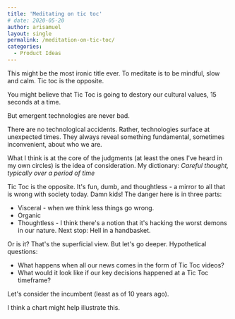 ```yaml
---
title: 'Meditating on tic toc'
# date: 2020-05-20
author: arisamuel
layout: single
permalink: /meditation-on-tic-toc/
categories:
  - Product Ideas
---
```


This might be the most ironic title ever. To meditate is to be mindful, slow and calm. Tic toc is the opposite. 

You might believe that Tic Toc is going to destory our cultural values, 15 seconds at a time. 

But emergent technologies are never bad. 



 There are no technological accidents. Rather, technologies surface at unexpected times. They always reveal something fundamental, sometimes inconvenient, about who we are. 

What I think is at the core of the judgments (at least the ones I've heard in my own circles) is the idea of consideration. My dictionary: <i>Careful thought, typically over a period of time </i>

Tic Toc is the opposite. It's fun, dumb, and thoughtless - a mirror to all that is wrong with society today. Damn kids! The danger here is in three parts:
* Visceral - when we think less things go wrong.  
* Organic
* Thoughtless - I think there's a notion that it's hacking the worst demons in our nature. Next stop: Hell in a handbasket.  

Or is it? That's the superficial view. But let's go deeper. Hypothetical questions:
* What happens when all our news comes in the form of Tic Toc videos? 
* What would it look like if our key decisions happened at a Tic Toc timeframe? 

Let's consider the incumbent (least as of 10 years ago).

I think a chart might help illustrate this.

